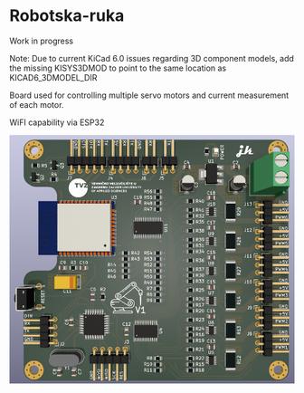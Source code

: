 # Robotska-ruka
Work in progress

Note: Due to current KiCad 6.0 issues regarding 3D component models, add the missing KISYS3DMOD to point to the same location as KICAD6_3DMODEL_DIR

Board used for controlling multiple servo motors and current measurement of each motor.

WiFI capability via ESP32


![](Images/PCB-model.PNG)
